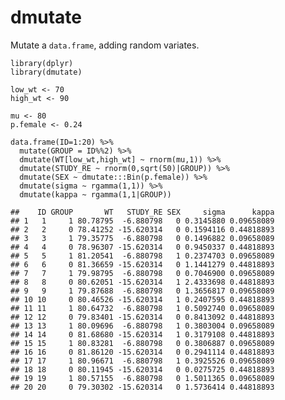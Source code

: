 dmutate
=======

Mutate a `data.frame`, adding random variates.

    library(dplyr)
    library(dmutate)

    low_wt <- 70
    high_wt <- 90

    mu <- 80
    p.female <- 0.24

    data.frame(ID=1:20) %>%
      mutate(GROUP = ID%%2) %>%
      dmutate(WT[low_wt,high_wt] ~ rnorm(mu,1)) %>%
      dmutate(STUDY_RE ~ rnorm(0,sqrt(50)|GROUP)) %>%
      dmutate(SEX ~ dmutate:::Bin(p.female)) %>%
      dmutate(sigma ~ rgamma(1,1)) %>%
      dmutate(kappa ~ rgamma(1,1|GROUP))

    ##    ID GROUP       WT   STUDY_RE SEX     sigma      kappa
    ## 1   1     1 80.78795  -6.880798   0 0.3145880 0.09658089
    ## 2   2     0 78.41252 -15.620314   0 0.1594116 0.44818893
    ## 3   3     1 79.35775  -6.880798   0 0.1496882 0.09658089
    ## 4   4     0 78.96307 -15.620314   0 0.9450337 0.44818893
    ## 5   5     1 81.20541  -6.880798   1 0.2374703 0.09658089
    ## 6   6     0 81.36659 -15.620314   0 1.1441279 0.44818893
    ## 7   7     1 79.98795  -6.880798   0 0.7046900 0.09658089
    ## 8   8     0 80.62051 -15.620314   1 2.4333698 0.44818893
    ## 9   9     1 79.87688  -6.880798   0 1.3656817 0.09658089
    ## 10 10     0 80.46526 -15.620314   1 0.2407595 0.44818893
    ## 11 11     1 80.64732  -6.880798   1 0.5092740 0.09658089
    ## 12 12     0 79.83401 -15.620314   0 0.8413092 0.44818893
    ## 13 13     1 80.09696  -6.880798   1 0.3803004 0.09658089
    ## 14 14     0 81.68680 -15.620314   1 0.3179108 0.44818893
    ## 15 15     1 80.83281  -6.880798   0 0.3806887 0.09658089
    ## 16 16     0 81.86120 -15.620314   0 0.2941114 0.44818893
    ## 17 17     1 80.96671  -6.880798   1 0.3925526 0.09658089
    ## 18 18     0 80.11945 -15.620314   0 0.0275725 0.44818893
    ## 19 19     1 80.57155  -6.880798   0 1.5011365 0.09658089
    ## 20 20     0 79.30302 -15.620314   0 1.5736414 0.44818893
